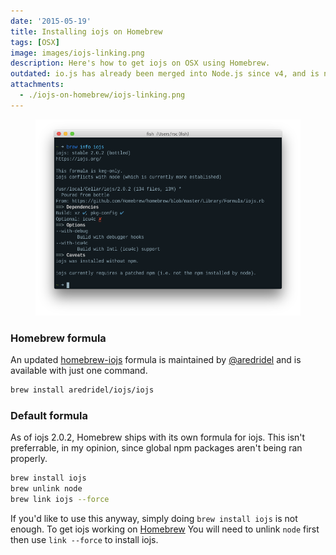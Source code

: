 ```yaml
---
date: '2015-05-19'
title: Installing iojs on Homebrew
tags: [OSX]
image: images/iojs-linking.png
description: Here's how to get iojs on OSX using Homebrew.
outdated: io.js has already been merged into Node.js since v4, and is now considered deprecated. Consider using nodejs instead.
attachments:
  - ./iojs-on-homebrew/iojs-linking.png
---
```


<figure class='-wide'>
<img src='./iojs-on-homebrew/iojs-linking.png'>
</figure>

### Homebrew formula

<!-- {.-literate-style} -->

An updated [homebrew-iojs] formula is maintained by [@aredridel] and is available with just one command.

```bash
brew install aredridel/iojs/iojs
```

### Default formula

<!-- {.-literate-style} -->

As of iojs 2.0.2, Homebrew ships with its own formula for iojs. This isn't preferrable, in my opinion, since global npm packages aren't being ran properly.

```bash
brew install iojs
brew unlink node
brew link iojs --force
```

If you'd like to use this anyway, simply doing `brew install iojs` is not enough. To get iojs working on [Homebrew] You will need to unlink `node` first then use `link --force` to install iojs.

[homebrew-iojs]: https://github.com/aredridel/homebrew-iojs/blob/master/Formula/iojs.rb
[@aredridel]: https://github.com/aredridel
[homebrew]: http://brew.sh/
